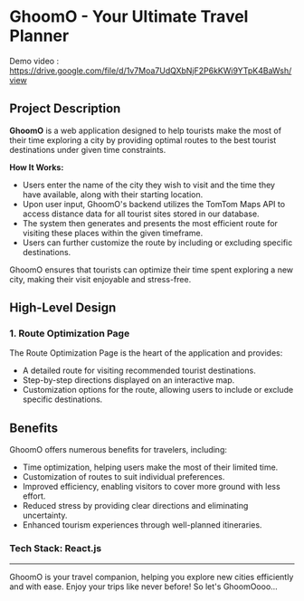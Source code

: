 # GhoomO - Your Ultimate Travel Planner

Demo video : https://drive.google.com/file/d/1v7Moa7UdQXbNjF2P6kKWi9YTpK4BaWsh/view

## Project Description

**GhoomO** is a web application designed to help tourists make the most of their time exploring a city by providing optimal routes to the best tourist destinations under given time constraints. 

**How It Works:**

- Users enter the name of the city they wish to visit and the time they have available, along with their starting location.
- Upon user input, GhoomO's backend utilizes the TomTom Maps API to access distance data for all tourist sites stored in our database.
- The system then generates and presents the most efficient route for visiting these places within the given timeframe. 
- Users can further customize the route by including or excluding specific destinations.

GhoomO ensures that tourists can optimize their time spent exploring a new city, making their visit enjoyable and stress-free.

## High-Level Design

### 1. Route Optimization Page

The Route Optimization Page is the heart of the application and provides:

- A detailed route for visiting recommended tourist destinations.
- Step-by-step directions displayed on an interactive map.
- Customization options for the route, allowing users to include or exclude specific destinations.

## Benefits

GhoomO offers numerous benefits for travelers, including:

- Time optimization, helping users make the most of their limited time.
- Customization of routes to suit individual preferences.
- Improved efficiency, enabling visitors to cover more ground with less effort.
- Reduced stress by providing clear directions and eliminating uncertainty.
- Enhanced tourism experiences through well-planned itineraries.

### Tech Stack: React.js

---

GhoomO is your travel companion, helping you explore new cities efficiently and with ease. Enjoy your trips like never before! So let's GhoomOooo...

